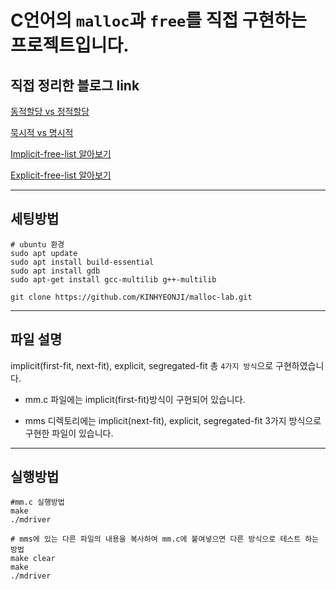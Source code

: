 # C언어의 `malloc`과 `free`를 직접 구현하는 프로젝트입니다.



## 직접 정리한 블로그 link
[동적할당 vs 정적할당 ](https://velog.io/@hyeon_zip/%EB%8F%99%EC%A0%81%ED%95%A0%EB%8B%B9-vs-%EC%A0%95%EC%A0%81%ED%95%A0%EB%8B%B9)

[묵시적 vs 명시적](https://velog.io/@hyeon_zip/C%EC%96%B8%EC%96%B4-%EB%AC%B5%EC%8B%9C%EC%A0%81Implicit-vs-%EB%AA%85%EC%8B%9C%EC%A0%81explicit)

[Implicit-free-list 알아보기](https://velog.io/@hyeon_zip/C%EC%96%B8%EC%96%B4-malloc-%EA%B5%AC%ED%98%84%ED%95%98%EA%B8%B0)

[Explicit-free-list 알아보기]()

---

## 세팅방법
```
# ubuntu 환경
sudo apt update
sudo apt install build-essential
sudo apt install gdb
sudo apt-get install gcc-multilib g++-multilib

git clone https://github.com/KINHYEONJI/malloc-lab.git
```
---
## 파일 설명

implicit(first-fit, next-fit), explicit, segregated-fit 총 `4가지 방식`으로 구현하였습니다.

- mm.c 파일에는 implicit(first-fit)방식이 구현되어 있습니다.

- mms 디렉토리에는 implicit(next-fit), explicit, segregated-fit 3가지 방식으로 구현한 파일이 있습니다.

---
## 실행방법
```
#mm.c 실행방법
make
./mdriver

# mms에 있는 다른 파일의 내용을 복사하여 mm.c에 붙여넣으면 다른 방식으로 테스트 하는 방법
make clear
make
./mdriver
```
